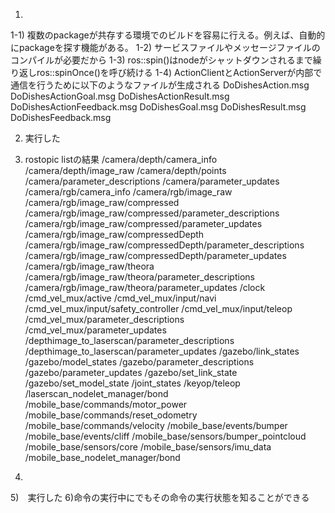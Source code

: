 1)
1-1) 複数のpackageが共存する環境でのビルドを容易に行える。例えば、自動的にpackageを探す機能がある。
1-2) サービスファイルやメッセージファイルのコンパイルが必要だから
1-3) ros::spin()はnodeがシャットダウンされるまで繰り返しros::spinOnce()を呼び続ける
1-4) ActionClientとActionServerが内部で通信を行うために以下のようなファイルが生成される
DoDishesAction.msg
DoDishesActionGoal.msg
DoDishesActionResult.msg
DoDishesActionFeedback.msg
DoDishesGoal.msg
DoDishesResult.msg
DoDishesFeedback.msg


2) 実行した
3) rostopic listの結果
/camera/depth/camera_info
/camera/depth/image_raw
/camera/depth/points
/camera/parameter_descriptions
/camera/parameter_updates
/camera/rgb/camera_info
/camera/rgb/image_raw
/camera/rgb/image_raw/compressed
/camera/rgb/image_raw/compressed/parameter_descriptions
/camera/rgb/image_raw/compressed/parameter_updates
/camera/rgb/image_raw/compressedDepth
/camera/rgb/image_raw/compressedDepth/parameter_descriptions
/camera/rgb/image_raw/compressedDepth/parameter_updates
/camera/rgb/image_raw/theora
/camera/rgb/image_raw/theora/parameter_descriptions
/camera/rgb/image_raw/theora/parameter_updates
/clock
/cmd_vel_mux/active
/cmd_vel_mux/input/navi
/cmd_vel_mux/input/safety_controller
/cmd_vel_mux/input/teleop
/cmd_vel_mux/parameter_descriptions
/cmd_vel_mux/parameter_updates
/depthimage_to_laserscan/parameter_descriptions
/depthimage_to_laserscan/parameter_updates
/gazebo/link_states
/gazebo/model_states
/gazebo/parameter_descriptions
/gazebo/parameter_updates
/gazebo/set_link_state
/gazebo/set_model_state
/joint_states
/keyop/teleop
/laserscan_nodelet_manager/bond
/mobile_base/commands/motor_power
/mobile_base/commands/reset_odometry
/mobile_base/commands/velocity
/mobile_base/events/bumper
/mobile_base/events/cliff
/mobile_base/sensors/bumper_pointcloud
/mobile_base/sensors/core
/mobile_base/sensors/imu_data
/mobile_base_nodelet_manager/bond


4) 
5)　実行した
6)命令の実行中にでもその命令の実行状態を知ることができる

